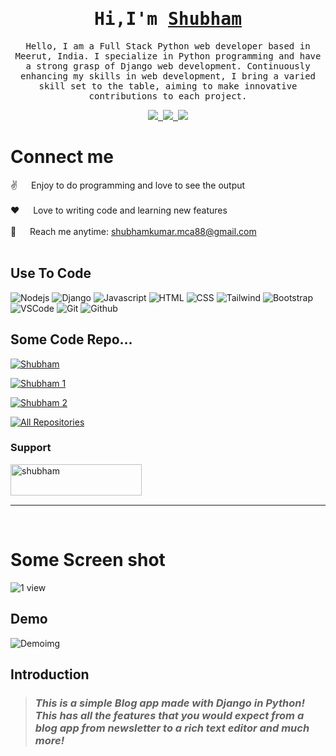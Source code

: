 <!-- Intro  -->
<h1 align="center">
        <samp> Hi,I'm 
                <b><a target="_blank" href="https://github.com/ShubhamMca88">Shubham</a></b>
        </samp>
</h1>
<p align="center">
        <samp> Hello, I am a Full Stack Python web developer based in Meerut, India. I specialize in Python programming and have a strong grasp of Django web development. Continuously enhancing my skills in web development, I bring a varied skill set to the table, aiming to make innovative contributions to each project.
        </samp>
</p>

<p align="center">
 <a href="https://www.linkedin.com/in/shubham-kumar-266652237/" target="_blank">
  <img src="https://img.shields.io/badge/LinkedIn-0077B5?style=for-the-badge&logo=linkedin&logoColor=white"/>&nbsp;
    </a>
 <a href="https://github.com/ShubhamMca88" target="_blank">
  <img src="https://img.shields.io/badge/Github-1DA1F2?style=for-the-badge&logo=github&logoColor=white"/>&nbsp;
    </a>
 <a href="https://www.instagram.com/su.g.am?utm_source=ig_web_button_share_sheet&igsh=ZDNlZDc0MzIxNw==" target="_blank">
  <img src="https://img.shields.io/badge/Instagram-fe4164?style=for-the-badge&logo=instagram&logoColor=white"/>
    </a> 
  <!--<a href="#" target="blank">
  <img src="https://img.shields.io/badge/Website-DC?style=for-the-badge&logo=medium&logoColor=white"/>
 </a>
</p>
<br />

<!-- About Section -->
 # Connect me 
 
<p>

 ✌️ &emsp; Enjoy to do programming and love to see the output <br/><br/>
 ❤️ &emsp; Love to writing code and learning new features<br/><br/>
 📧 &emsp; Reach me anytime: shubhamkumar.mca88@gmail.com<br/><br/>
</p>

## Use To Code

![Nodejs](https://img.shields.io/badge/Python-3C873A?style=for-the-badge&labelColor&logo=python&logoColor=white)
![Django](https://img.shields.io/badge/-Django-61D?style=for-the-badge&labelColor&logo=django&logoColor=)
![Javascript](https://img.shields.io/badge/Javascript-B51B75?style=for-the-badge&labelColor&logo=javascript&logoColor=white)
![HTML](https://img.shields.io/badge/HTML-E34F26?style=for-the-badge&logo=html5&logoColor=white)
![CSS](https://img.shields.io/badge/CSS-1572B6?style=for-the-badge&logo=css3&logoColor=white)
![Tailwind](https://img.shields.io/badge/Tailwind_CSS-092749?style=for-the-badge&logo=tailwindcss&logoColor=06B6D4&labelColor=000000)
![Bootstrap](https://img.shields.io/badge/Bootstrap-563D7C?style=for-the-badge&logo=bootstrap&logoColor=white)
![VSCode](https://img.shields.io/badge/Visual_Studio-0078d7?style=for-the-badge&logo=visual%20studio&logoColor=white)
![Git](https://img.shields.io/badge/Git-F05032?style=for-the-badge&logo=git&logoColor=white)
![Github](https://img.shields.io/badge/Github-9195F6?style=for-the-badge&logo=github&logoColor=white)

## Some Code Repo...

[![Shubham](https://github-readme-stats.vercel.app/api/pin/?username=shubhamMca88&repo=Shubham&border_color=7F3&bg_color=0D1117&title_color=C9D1D9&text_color=8B9E&icon_color=7F3FB)](https://github.com/ShubhamMca88/Shubham.git)

[![Shubham 1](https://github-readme-stats.vercel.app/api/pin/?username=shubhamMca88&repo=Portfolio-Frontend-template-1&border_color=7F3&bg_color=0D1117&title_color=C9D1D9&text_color=8B9E&icon_color=7F3FB)](https://github.com/ShubhamMca88/Portfolio-Frontend-template-1.git)

[![Shubham 2](https://github-readme-stats.vercel.app/api/pin/?username=shubhamMca88&repo=Django-Invoice-downloder&border_color=7F3&bg_color=0D1117&title_color=C9D1D9&text_color=8B9E&icon_color=7F3FB)](https://github.com/ShubhamMca88/Django-Invoice-downloder.git)

<p align="left">
  <a href="https://github.com/chiragjain307?tab=repositories" target="_blank"><img alt="All Repositories" title="All Repositories" src="https://img.shields.io/badge/-All%20Repos-2962FF?style=for-the-badge&logo=koding&logoColor=white"/></a>
</p>

<h3 align="left">Support </h3>
<p><a href="https://buymeacoffee.com/shubhammca88"> <img align="left" src="https://cdn.buymeacoffee.com/buttons/v2/default-yellow.png" height="50" width="210" alt="shubham" /></a></p><br><br>

<br/>
<hr/>
<br/>

# Some Screen shot
<p>
  <img src="app\static\img\1.png" alt="1 view">&nbsp;
 </p> 

## Demo

![Demoimg](demo.gif)

## Introduction

> ### _*This is a simple Blog app made with Django in Python!* <br> This has all the features that you would expect from a blog app from newsletter to a rich text editor and much more!_
